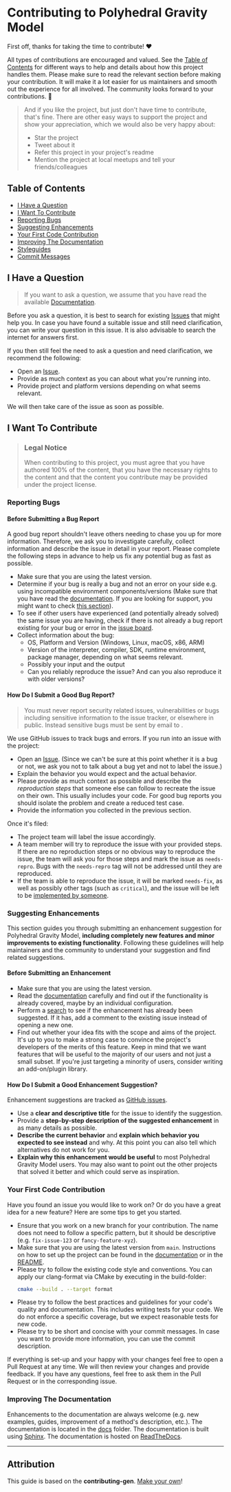 <!-- omit in toc -->
# Contributing to Polyhedral Gravity Model

First off, thanks for taking the time to contribute! ❤️

All types of contributions are encouraged and valued. See the [Table of Contents](#table-of-contents) for different ways to help and details about how this project handles them. Please make sure to read the relevant section before making your contribution. It will make it a lot easier for us maintainers and smooth out the experience for all involved. The community looks forward to your contributions. 🎉

> And if you like the project, but just don't have time to contribute, that's fine. There are other easy ways to support the project and show your appreciation, which we would also be very happy about:
> - Star the project
> - Tweet about it
> - Refer this project in your project's readme
> - Mention the project at local meetups and tell your friends/colleagues

<!-- omit in toc -->
## Table of Contents

- [I Have a Question](#i-have-a-question)
- [I Want To Contribute](#i-want-to-contribute)
- [Reporting Bugs](#reporting-bugs)
- [Suggesting Enhancements](#suggesting-enhancements)
- [Your First Code Contribution](#your-first-code-contribution)
- [Improving The Documentation](#improving-the-documentation)
- [Styleguides](#styleguides)
- [Commit Messages](#commit-messages)



## I Have a Question

> If you want to ask a question, we assume that you have read the available [Documentation](https://esa.github.io/polyhedral-gravity-model/).

Before you ask a question, it is best to search for existing [Issues](https://github.com/esa/polyhedral-gravity-model/issues) that might help you. In case you have found a suitable issue and still need clarification, you can write your question in this issue. It is also advisable to search the internet for answers first.

If you then still feel the need to ask a question and need clarification, we recommend the following:

- Open an [Issue](https://github.com/esa/polyhedral-gravity-model/issues/new).
- Provide as much context as you can about what you're running into.
- Provide project and platform versions depending on what seems relevant.

We will then take care of the issue as soon as possible.


## I Want To Contribute

> ### Legal Notice <!-- omit in toc -->
> When contributing to this project, you must agree that you have authored 100% of the content, that you have the necessary rights to the content and that the content you contribute may be provided under the project license.

### Reporting Bugs

<!-- omit in toc -->
#### Before Submitting a Bug Report

A good bug report shouldn't leave others needing to chase you up for more information. Therefore, we ask you to investigate carefully, collect information and describe the issue in detail in your report. Please complete the following steps in advance to help us fix any potential bug as fast as possible.

- Make sure that you are using the latest version.
- Determine if your bug is really a bug and not an error on your side e.g. using incompatible environment components/versions (Make sure that you have read the [documentation](https://esa.github.io/polyhedral-gravity-model/). If you are looking for support, you might want to check [this section](#i-have-a-question)).
- To see if other users have experienced (and potentially already solved) the same issue you are having, check if there is not already a bug report existing for your bug or error in the [issue board](https://github.com/esa/polyhedral-gravity-modelissues?q=label%3Abug).
- Collect information about the bug:
  - OS, Platform and Version (Windows, Linux, macOS, x86, ARM)
  - Version of the interpreter, compiler, SDK, runtime environment, package manager, depending on what seems relevant.
  - Possibly your input and the output
  - Can you reliably reproduce the issue? And can you also reproduce it with older versions?

<!-- omit in toc -->
#### How Do I Submit a Good Bug Report?

> You must never report security related issues, vulnerabilities or bugs including sensitive information to the issue tracker, or elsewhere in public. Instead sensitive bugs must be sent by email to .
<!-- You may add a PGP key to allow the messages to be sent encrypted as well. -->

We use GitHub issues to track bugs and errors. If you run into an issue with the project:

- Open an [Issue](https://github.com/esa/polyhedral-gravity-model/issues/new). (Since we can't be sure at this point whether it is a bug or not, we ask you not to talk about a bug yet and not to label the issue.)
- Explain the behavior you would expect and the actual behavior.
- Please provide as much context as possible and describe the *reproduction steps* that someone else can follow to recreate the issue on their own. This usually includes your code. For good bug reports you should isolate the problem and create a reduced test case.
- Provide the information you collected in the previous section.

Once it's filed:

- The project team will label the issue accordingly.
- A team member will try to reproduce the issue with your provided steps. If there are no reproduction steps or no obvious way to reproduce the issue, the team will ask you for those steps and mark the issue as `needs-repro`. Bugs with the `needs-repro` tag will not be addressed until they are reproduced.
- If the team is able to reproduce the issue, it will be marked `needs-fix`, as well as possibly other tags (such as `critical`), and the issue will be left to be [implemented by someone](#your-first-code-contribution).


### Suggesting Enhancements

This section guides you through submitting an enhancement suggestion for Polyhedral Gravity Model, **including completely new features and minor improvements to existing functionality**. Following these guidelines will help maintainers and the community to understand your suggestion and find related suggestions.

<!-- omit in toc -->
#### Before Submitting an Enhancement

- Make sure that you are using the latest version.
- Read the [documentation](https://esa.github.io/polyhedral-gravity-model) carefully and find out if the functionality is already covered, maybe by an individual configuration.
- Perform a [search](https://github.com/esa/polyhedral-gravity-model/issues) to see if the enhancement has already been suggested. If it has, add a comment to the existing issue instead of opening a new one.
- Find out whether your idea fits with the scope and aims of the project. It's up to you to make a strong case to convince the project's developers of the merits of this feature. Keep in mind that we want features that will be useful to the majority of our users and not just a small subset. If you're just targeting a minority of users, consider writing an add-on/plugin library.

<!-- omit in toc -->
#### How Do I Submit a Good Enhancement Suggestion?

Enhancement suggestions are tracked as [GitHub issues](https://github.com/esa/polyhedral-gravity-model/issues).

- Use a **clear and descriptive title** for the issue to identify the suggestion.
- Provide a **step-by-step description of the suggested enhancement** in as many details as possible.
- **Describe the current behavior** and **explain which behavior you expected to see instead** and why. At this point you can also tell which alternatives do not work for you.
- **Explain why this enhancement would be useful** to most Polyhedral Gravity Model users. You may also want to point out the other projects that solved it better and which could serve as inspiration.

### Your First Code Contribution

Have you found an issue you would like to work on? Or do you have a great idea for a new feature? Here are some tips to get you started.

- Ensure that you work on a new branch for your contribution. The name does not need to follow a specific pattern, but it should be descriptive (e.g. `fix-issue-123` or `fancy-feature-xyz`).
- Make sure that you are using the latest version from `main`. Instructions on how to set up the project can be found in the [documentation](https://esa.github.io/polyhedral-gravity-model/) or in the [README](README.md).
- Please try to follow the existing code style and conventions. You can apply our clang-format via CMake by executing in the build-folder:
  ```bash
  cmake --build . --target format 
  ```
- Please try to follow the best practices and guidelines for your code's quality and documentation. This includes writing tests for your code. We do not enforce a specific coverage, but we expect reasonable tests for new code.
- Please try to be short and concise with your commit messages. In case you want to provide more information, you can use the commit description.

If everything is set-up and your happy with your changes feel free to open a Pull Request at any time. We will then review your changes and provide feedback. If you have any questions, feel free to ask them in the Pull Request or in the corresponding issue.

### Improving The Documentation

Enhancements to the documentation are always welcome (e.g. new examples, guides, improvement of a method's description, etc.). The documentation is located in the [docs](docs) folder. The documentation is built using [Sphinx](https://www.sphinx-doc.org/en/master/). The documentation is hosted on [ReadTheDocs](https://esa.github.io/polyhedral-gravity-model/).

-------------

<!-- omit in toc -->
## Attribution
This guide is based on the **contributing-gen**. [Make your own](https://github.com/bttger/contributing-gen)!
